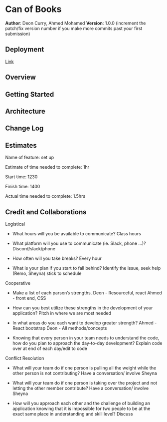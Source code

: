 # Can of Books

**Author**: Deon Curry, Ahmed Mohamed
**Version**: 1.0.0 (increment the patch/fix version number if you make more commits past your first submission)

## Deployment  
[Link](https://starlit-unicorn-773069.netlify.app/)

## Overview
<!-- Provide a high level overview of what this application is and why you are building it, beyond the fact that it's an assignment for this class. (i.e. What's your problem domain?) -->

## Getting Started
<!-- What are the steps that a user must take in order to build this app on their own machine and get it running? -->

## Architecture
<!-- Provide a detailed description of the application design. What technologies (languages, libraries, etc) you're using, and any other relevant design information. -->

## Change Log
<!-- Use this area to document the iterative changes made to your application as each feature is successfully implemented. Use time stamps. Here's an example:

01-01-2001 4:59pm - Application now has a fully-functional express server, with a GET route for the location resource. -->

## Estimates
<!-- See below -->
Name of feature: set up

Estimate of time needed to complete: 1hr

Start time: 1230

Finish time: 1400

Actual time needed to complete: 1.5hrs



## Credit and Collaborations
<!-- Give credit (and a link) to other people or resources that helped you build this application. -->

Logistical

* What hours will you be available to communicate?
Class hours

* What platform will you use to communicate (ie. Slack, phone …)?
Discord/slack/phone

* How often will you take breaks?
Every hour

* What is your plan if you start to fall behind?
Identify the issue, seek help (Remo, Sheyna) stick to schedule 

Cooperative

* Make a list of each parson’s strengths.
Deon - Resourceful, react  Ahmed - front end, CSS

* How can you best utilize these strengths in the development of your application?
Pitch in where we are most needed 

* In what areas do you each want to develop greater strength?
Ahmed - React bootstrap Deon - All methods/concepts 

* Knowing that every person in your team needs to understand the code, how do you plan to approach the day-to-day development?
Explain code over at end of each day/edit to code

Conflict Resolution

* What will your team do if one person is pulling all the weight while the other person is not contributing?
Have a conversation/ involve Sheyna 

* What will your team do if one person is taking over the project and not letting the other member contribute?
Have a conversation/ involve Sheyna

* How will you approach each other and the challenge of building an application knowing that it is impossible for two people to be at the exact same place in understanding and skill level?
Discuss

